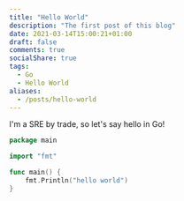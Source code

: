 ```yaml
---
title: "Hello World"
description: "The first post of this blog"
date: 2021-03-14T15:00:21+01:00
draft: false
comments: true
socialShare: true
tags:
  - Go
  - Hello World
aliases:
  - /posts/hello-world
---
```


I'm a SRE by trade, so let's say hello in Go!

```go
package main

import "fmt"

func main() {
    fmt.Println("hello world")
}
```
